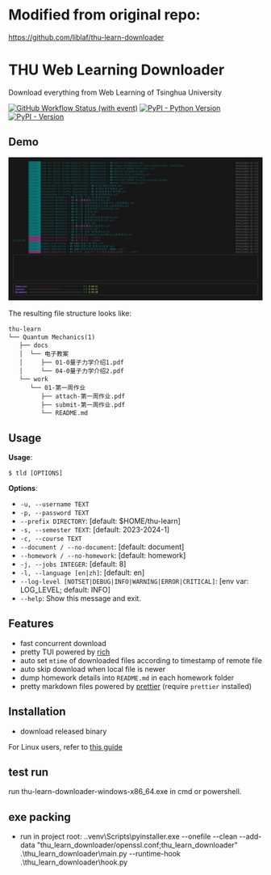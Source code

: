 # Modified from original repo:
https://github.com/liblaf/thu-learn-downloader
# THU Web Learning Downloader

Download everything from Web Learning of Tsinghua University

[![GitHub Workflow Status (with event)](https://img.shields.io/github/actions/workflow/status/liblaf/thu-learn-downloader/ci.yaml)](https://github.com/liblaf/thu-learn-downloader/actions/workflows/ci.yaml)
[![PyPI - Python Version](https://img.shields.io/pypi/pyversions/thu-learn-downloader)](https://pypi.org/project/thu-learn-downloader/)
[![PyPI - Version](https://img.shields.io/pypi/v/thu-learn-downloader)](https://pypi.org/project/thu-learn-downloader/)

## Demo

![Demo](https://github.com/liblaf/thu-learn-downloader/raw/assets/demo.png)

The resulting file structure looks like:

```
thu-learn
└── Quantum Mechanics(1)
   ├── docs
   │  └── 电子教案
   │     ├── 01-0量子力学介绍1.pdf
   │     └── 04-0量子力学介绍2.pdf
   └── work
      └── 01-第一周作业
         ├── attach-第一周作业.pdf
         ├── submit-第一周作业.pdf
         └── README.md
```

## Usage

**Usage**:

```console
$ tld [OPTIONS]
```

**Options**:

- `-u, --username TEXT`
- `-p, --password TEXT`
- `--prefix DIRECTORY`: [default: $HOME/thu-learn]
- `-s, --semester TEXT`: [default: 2023-2024-1]
- `-c, --course TEXT`
- `--document / --no-document`: [default: document]
- `--homework / --no-homework`: [default: homework]
- `-j, --jobs INTEGER`: [default: 8]
- `-l, --language [en|zh]`: [default: en]
- `--log-level [NOTSET|DEBUG|INFO|WARNING|ERROR|CRITICAL]`: [env var: LOG_LEVEL; default: INFO]
- `--help`: Show this message and exit.

## Features

- fast concurrent download
- pretty TUI powered by [rich](https://github.com/Textualize/rich)
- auto set `mtime` of downloaded files according to timestamp of remote file
- auto skip download when local file is newer
- dump homework details into `README.md` in each homework folder
- pretty markdown files powered by [prettier](https://prettier.io) (require `prettier` installed)

## Installation

- download released binary

For Linux users, refer to [this guide](README_linux.md)

## test run 

run thu-learn-downloader-windows-x86_64.exe in cmd or powershell.

## exe packing

- run in project root: 
.\.venv\Scripts\pyinstaller.exe --onefile --clean --add-data "thu_learn_downloader/openssl.conf;thu_learn_downloader" .\thu_learn_downloader\main.py --runtime-hook .\thu_learn_downloader\hook.py
